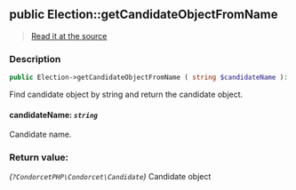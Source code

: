 ## public Election::getCandidateObjectFromName

> [Read it at the source](https://github.com/julien-boudry/Condorcet/blob/master/src/ElectionProcess/CandidatesProcess.php#L102)

### Description    

```php
public Election->getCandidateObjectFromName ( string $candidateName ): ?CondorcetPHP\Condorcet\Candidate
```

Find candidate object by string and return the candidate object.
    

#### **candidateName:** *`string`*   
Candidate name.    


### Return value:   

*(`?CondorcetPHP\Condorcet\Candidate`)* Candidate object

